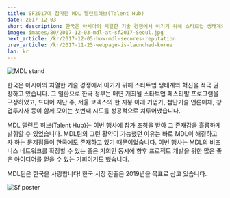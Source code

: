 ```yaml
---
title: SF2017에 참가한 MDL 탤런트허브(Talent Hub)
date: 2017-12-03
short_description: 한국은 아시아의 치열한 기술 경쟁에서 이기기 위해 스타트업 생태계와 혁신을 적극 권장하고 있습니다.
image: images/80/2017-12-03-mdl-at-sf2017-Seoul.jpg
next_article: /kr/2017-12-05-how-mdl-secures-reputation
prev_article: /kr/2017-11-25-webpage-is-launched-korea
lan: kr
---
```


![MDL stand](https://gateway.ipfs.io/ipfs/QmdYQCaVShYseZF4eWZC1VxzyYR7h31ZXwFiBd8SgzZLVB/MDL_sf2017.jpeg)

한국은 아시아의 치열한 기술 경쟁에서 이기기 위해 스타트업 생태계와 혁신을 적극 권장하고 있습니다. 그 일환으로 한국 정부는 매년 개최될 스타트업 페스티발 프로그램을 구상하였고, 드디어 지난 주, 서울 코엑스의 한 지붕 아래 기업가, 첨단기술 언론매체, 창업투자사 등이 함께 모이는 첫번째 시도를 성공적으로 치루어냈습니다.

MDL 탤런트 허브(Talent Hub)는 이번 행사에 참가 초청을 받아 그 존재감을 훌륭하게 발휘할 수 있었습니다. MDL팀의 그런 활약이 가능했던 이유는 바로 MDL이 해결하고자 하는 문제점들이 한국에도 존재하고 있기 때문이었습니다. 이번 행사는 MDL의 비즈니스 네트워크를 확장할 수 있는 좋은 기회인 동시에 향후 프로젝트 개발을 위한 많은 좋은 아이디어를 얻을 수 있는 기회이기도 했습니다.

MDL팀은 한국을 사랑합니다! 한국 시장 진출은 2019년을 목표로 삼고 있습니다.


![Sf poster](https://gateway.ipfs.io/ipfs/QmeGn8mXf7Ew3QVifuQMXuyHWqi1696tuJgW8EhcPBqjWr/MDL_sf2017_1.jpeg)
